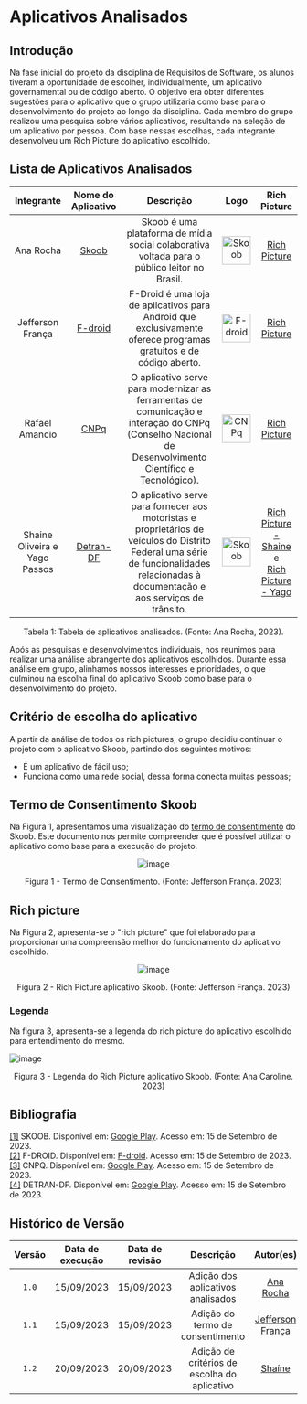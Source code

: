 # Aplicativos Analisados

## Introdução

Na fase inicial do projeto da disciplina de Requisitos de Software, os alunos tiveram a oportunidade de escolher, individualmente, um aplicativo governamental ou de código aberto. O objetivo era obter diferentes sugestões para o aplicativo que o grupo utilizaria como base para o desenvolvimento do projeto ao longo da disciplina. Cada membro do grupo realizou uma pesquisa sobre vários aplicativos, resultando na seleção de um aplicativo por pessoa. Com base nessas escolhas, cada integrante desenvolveu um Rich Picture do aplicativo escolhido.

## Lista de Aplicativos Analisados

|          Integrante           |                                        Nome do Aplicativo                                         |                                                                                      Descrição                                                                                       |                                Logo                                |                                                               Rich Picture                                                                |
| :---------------------------: | :-----------------------------------------------------------------------------------------------: | :----------------------------------------------------------------------------------------------------------------------------------------------------------------------------------: | :----------------------------------------------------------------: | :---------------------------------------------------------------------------------------------------------------------------------------: |
|           Ana Rocha           |             [Skoob](https://play.google.com/store/apps/details?id=com.gaudium.skoob)              |                                             Skoob é uma plataforma de mídia social colaborativa voltada para o público leitor no Brasil.                                             |  <img src="../img/logos/logo_skoob.png" alt="Skoob" width="50"/>   |                                           [Rich Picture](img/rich_pictures/rich_skoob_ana.png)                                            |
|       Jefferson França        |                               [F-droid](https://f-droid.org/pt_BR/)                               |                                  F-Droid é uma loja de aplicativos para Android que exclusivamente oferece programas gratuitos e de código aberto.                                   | <img src="../img/logos/logo_fdroid.png" alt="F-droid" width="50"/> |                                        [Rich Picture](img/rich_pictures/rich_fdroid_jefferson.png)                                        |
|        Rafael Amancio         |         [CNPq](https://play.google.com/store/apps/details?id=br.cnpq.app&hl=pt_BR&gl=US)          |                O aplicativo serve para modernizar as ferramentas de comunicação e interação do CNPq (Conselho Nacional de Desenvolvimento Científico e Tecnológico).                 |   <img src="../img/logos/logo_cnpq.png" alt="CNPq" width="50"/>    |                                          [Rich Picture](img/rich_pictures/rich_cnpq_rafael.png)                                           |
| Shaine Oliveira e Yago Passos | [Detran-DF](https://play.google.com/store/apps/details?id=br.com.mesotec.detrandf&hl=pt_BR&gl=US) | O aplicativo serve para fornecer aos motoristas e proprietários de veículos do Distrito Federal uma série de funcionalidades relacionadas à documentação e aos serviços de trânsito. | <img src="../img/logos/logo_detrandf.png" alt="Skoob" width="50"/> | [Rich Picture - Shaine](img/rich_pictures/rich_detran_shaine.png) <br>e<br> [Rich Picture - Yago](img/rich_pictures/rich_detran_yago.png) |

<div style="text-align: center">
<p> Tabela 1: Tabela de aplicativos analisados. (Fonte: Ana Rocha, 2023).</p>
</div>

Após as pesquisas e desenvolvimentos individuais, nos reunimos para realizar uma análise abrangente dos aplicativos escolhidos. Durante essa análise em grupo, alinhamos nossos interesses e prioridades, o que culminou na escolha final do aplicativo Skoob como base para o desenvolvimento do projeto.

## Critério de escolha do aplicativo
A partir da análise de todos os rich pictures, o grupo decidiu continuar o projeto com o aplicativo Skoob, partindo dos seguintes motivos:
 - É um aplicativo de fácil uso;
 - Funciona como uma rede social, dessa forma conecta muitas pessoas; 

## Termo de Consentimento Skoob

Na Figura 1, apresentamos uma visualização do [termo de consentimento](img/Termo_de_Consentimento.pdf) do Skoob. Este documento nos permite compreender que é possível utilizar o aplicativo como base para a execução do projeto.

<div style="text-align: center;">
  <img src="../img/termodeconsentimento.png" alt="image">
</div>

<div style="text-align: center;">
  <p>Figura 1 - Termo de Consentimento. (Fonte: Jefferson França. 2023)</p>
</div>

## Rich picture 
Na Figura 2, apresenta-se o "rich picture" que foi elaborado para proporcionar uma compreensão melhor do funcionamento do aplicativo escolhido.

<div style="text-align: center;">
  <img src="../img/rich_pictures/rich_skoob_ana.png" alt="image">
</div>

<div style="text-align: center;">
  <p>Figura 2 - Rich Picture aplicativo Skoob. (Fonte: Jefferson França. 2023)</p>
</div>

### Legenda

Na figura 3, apresenta-se a legenda do rich picture do aplicativo escolhido para entendimento do mesmo.

<div style="text-align: left;">
  <img src="../img/rich_pictures/legendaSkoob.png" alt="image">
</div>

<div style="text-align: center;">
  <p>Figura 3 - Legenda do Rich Picture aplicativo Skoob. (Fonte: Ana Caroline. 2023)</p>
</div>

## Bibliografia

<a id="aa" href="#a">[1]</a> SKOOB. Disponível em: [Google Play](https://play.google.com/store/apps/details?id=com.gaudium.skoob). Acesso em: 15 de Setembro de 2023.<br>
<a id="aa" href="#a">[2]</a> F-DROID. Disponível em: [F-droid](https://f-droid.org/pt_BR/). Acesso em: 15 de Setembro de 2023.<br>
<a id="aa" href="#a">[3]</a> CNPQ. Disponível em: [Google Play](https://play.google.com/store/apps/details?id=br.cnpq.app&hl=pt_BR&gl=US). Acesso em: 15 de Setembro de 2023.<br>
<a id="aa" href="#a">[4]</a> DETRAN-DF. Disponível em: [Google Play](https://play.google.com/store/apps/details?id=br.com.mesotec.detrandf&hl=pt_BR&gl=US). Acesso em: 15 de Setembro de 2023.<br>


## Histórico de Versão

| Versão | Data de execução | Data de revisão |             Descrição             |                   Autor(es)                   |                  Revisor(es)                   |
| :----: | :--------------: | :-------------: | :-------------------------------: | :-------------------------------------------: | :--------------------------------------------: |
| `1.0`  |    15/09/2023    |   15/09/2023    | Adição dos aplicativos analisados |   [Ana Rocha](https://github.com/anaaroch)    | [Rafael Amancio](https://github.com/Rafael-gc) |
| `1.1`  |    15/09/2023    |   15/09/2023    | Adição do termo de consentimento | [Jefferson França](https://github.com/Frans6) | [Rafael Amancio](https://github.com/Rafael-gc) |
| `1.2`  |    20/09/2023    |   20/09/2023    | Adição de critérios de escolha do aplicativo| [Shaíne](https://github.com/ShaineOliveira) | [Rafael Amancio](https://github.com/Rafael-gc) |

